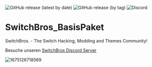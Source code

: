 <img alt="GitHub release (latest by date)" src="https://img.shields.io/github/v/release/Switch-Bros/SwitchBros_BasisPaket?label=Aktuelle Version&logo=Version&style=plastic"> <img alt="GitHub release (by tag)" src="https://img.shields.io/github/downloads/Switch-Bros/SwitchBros_BasisPaket/111/total?color=yellow&label=Downloads%20von%20111&style=plastic"> <img alt="Discord" src="https://img.shields.io/discord/322458533880659969?label=SwitchBros. Discord&style=plastic">

# SwitchBros_BasisPaket
SwitchBros. - The Switch Hacking, Modding and Themes Community!

Besuche unseren [SwitchBros Discord Server](https://discord.gg/aygcJ35)

![1675126718569](https://user-images.githubusercontent.com/13203024/215631767-8a2f5636-c273-4987-b61f-caa6b8b17cd4.png)